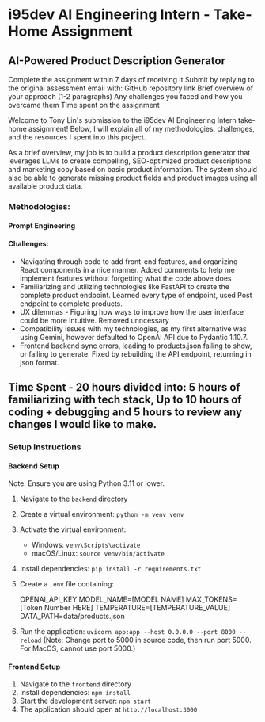 # i95dev AI Engineering Intern - Take-Home Assignment
## AI-Powered Product Description Generator

Complete the assignment within 7 days of receiving it
Submit by replying to the original assessment email with:
GitHub repository link
Brief overview of your approach (1-2 paragraphs)
Any challenges you faced and how you overcame them
Time spent on the assignment

Welcome to Tony Lin's submission to the i95dev AI Engineering Intern take-home assignment! Below, I will explain all of my methodologies, challenges, and the resources I spent into this project.

As a brief overview, my job is to build a product description generator that leverages LLMs to create compelling, SEO-optimized product descriptions and marketing copy based on basic product information. The system should also be able to generate missing product fields and product images using all available product data.

### Methodologies:

#### Prompt Engineering

#### Challenges:
- Navigating through code to add front-end features, and organizing React components in a nice manner. Added comments to help me implement features without forgetting what the code above does
- Familiarizing and utilizing technologies like FastAPI to create the complete product endpoint. Learned every type of endpoint, used Post endpoint to complete products.
- UX dilemmas - Figuring how ways to improve how the user interface could be more intuitive. Removed unncessary 
- Compatibility issues with my technologies, as my first alternative was using Gemini, however defaulted to OpenAI API due to Pydantic 1.10.7.
- Frontend backend sync errors, leading to products.json failing to show, or failing to generate. Fixed by rebuilding the API endpoint, returning in json format.


## Time Spent - 20 hours divided into: 5 hours of familiarizing with tech stack, Up to 10 hours of coding + debugging and 5 hours to review any changes I would like to make.


### Setup Instructions

  #### Backend Setup
  Note: Ensure you are using Python 3.11 or lower.
  1. Navigate to the `backend` directory
  2. Create a virtual environment: `python -m venv venv`
  3. Activate the virtual environment:
     - Windows: `venv\Scripts\activate`
     - macOS/Linux: `source venv/bin/activate`
  4. Install dependencies: `pip install -r requirements.txt`
  5. Create a `.env` file containing:
     
     OPENAI_API_KEY
      MODEL_NAME=[MODEL NAME]
      MAX_TOKENS=[Token Number HERE]
      TEMPERATURE=[TEMPERATURE_VALUE]
      DATA_PATH=data/products.json
    
  7. Run the application: `uvicorn app:app --host 0.0.0.0 --port 8000 --reload` (Note: Change port to 5000 in source code, then run port 5000. For MacOS, cannot use port 5000.)

#### Frontend Setup
  1. Navigate to the `frontend` directory
  2. Install dependencies: `npm install`
  3. Start the development server: `npm start`
  4. The application should open at `http://localhost:3000`
